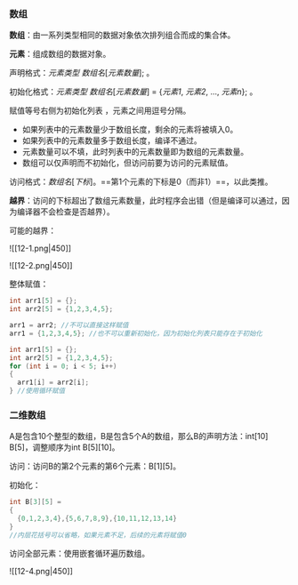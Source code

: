 ### 数组

**数组**：由一系列类型相同的数据对象依次排列组合而成的集合体。

**元素**：组成数组的数据对象。

声明格式：*元素类型* *数组名*\[*元素数量*]; 。

初始化格式：*元素类型* *数组名*\[*元素数量*] = {*元素1*, *元素2*, ..., *元素n*}; 。

赋值等号右侧为初始化列表 ，元素之间用逗号分隔。

  - 如果列表中的元素数量少于数组长度，剩余的元素将被填入0。
  - 如果列表中的元素数量多于数组长度，编译不通过。
  - 元素数量可以不填，此时列表中的元素数量即为数组的元素数量。
  - 数组可以仅声明而不初始化，但访问前要为访问的元素赋值。

访问格式：*数组名*\[*下标*]。==第1个元素的下标是0（而非1）==，以此类推。

**越界**：访问的下标超出了数组元素数量，此时程序会出错（但是编译可以通过，因为编译器不会检查是否越界）。

可能的越界：

![[12-1.png|450]]

![[12-2.png|450]]

整体赋值：

```c
int arr1[5] = {};
int arr2[5] = {1,2,3,4,5};

arr1 = arr2; //不可以直接这样赋值
arr1 = {1,2,3,4,5}; //也不可以重新初始化，因为初始化列表只能存在于初始化
```

```c
int arr1[5] = {};
int arr2[5] = {1,2,3,4,5};
for (int i = 0; i < 5; i++)
{
  arr1[i] = arr2[i];
} //使用循环赋值
```

### 二维数组

A是包含10个整型的数组，B是包含5个A的数组，那么B的声明方法：int\[10] B\[5]，调整顺序为int B\[5]\[10]。

访问：访问B的第2个元素的第6个元素：B\[1]\[5]。

初始化：

```c
int B[3][5] = 
{
  {0,1,2,3,4},{5,6,7,8,9},{10,11,12,13,14}
}
//内层花括号可以省略，如果元素不足，后续的元素将赋值0
```

访问全部元素：使用嵌套循环遍历数组。

![[12-4.png|450]]